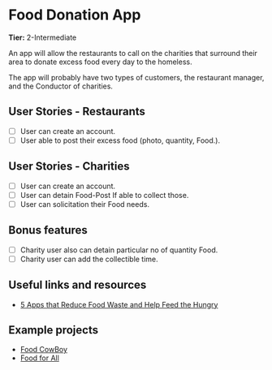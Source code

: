 # Food Donation App

**Tier:** 2-Intermediate

An app will allow the restaurants to call on the charities that surround their area to donate excess food every day to the homeless.

The app will probably have two types of customers, the restaurant manager, and the Conductor of charities.

## User Stories - Restaurants

-   [ ] User can create an account.
-   [ ] User able to post their excess food (photo, quantity, Food.).

## User Stories - Charities

-   [ ] User can create an account.
-   [ ] User can detain Food-Post If able to collect those.
-   [ ] User can solicitation their Food needs.

## Bonus features

-   [ ] Charity user also can detain particular no of quantity Food.
-   [ ] Charity user can add the collectible time.

## Useful links and resources

-   [5 Apps that Reduce Food Waste and Help Feed the Hungry](http://seedstock.com/2016/06/30/5-apps-that-decrease-food-waste-by-feeding-the-hungry/)

## Example projects

-   [Food CowBoy](https://www.foodcowboy.com/)
-   [Food for All](https://apps.apple.com/us/app/food-for-all/id1214730896)
